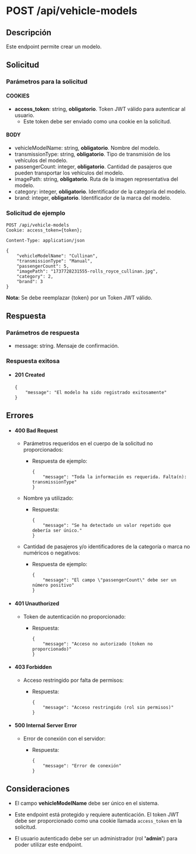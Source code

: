 # POST /api/vehicle-models

## Descripción

Este endpoint permite crear un modelo.

## Solicitud

### Parámetros para la solicitud

#### COOKIES

- **access_token**: string, **obligatorio**. Token JWT válido para autenticar al usuario.
  - Este token debe ser enviado como una cookie en la solicitud.

#### BODY

- vehicleModelName: string, **obligatorio**. Nombre del modelo.
- transmissionType: string, **obligatorio**. Tipo de transmisión de los vehículos del modelo.
- passengerCount: integer, **obligatorio**. Cantidad de pasajeros que pueden transportar los vehículos del modelo.
- imagePath: string, **obligatorio**. Ruta de la imagen representativa del modelo.
- category: integer, **obligatorio**. Identificador de la categoría del modelo.
- brand: integer, **obligatorio**. Identificador de la marca del modelo.

### Solicitud de ejemplo

```
POST /api/vehicle-models
Cookie: access_token={token};

Content-Type: application/json

{
    "vehicleModelName": "Cullinan",
    "transmissionType": "Manual",
    "passengerCount": 5,
    "imagePath": "1737728231555-rolls_royce_cullinan.jpg",
    "category": 2,
    "brand": 3
}
```

**Nota:** Se debe reemplazar {token} por un Token JWT válido.

## Respuesta

### Parámetros de respuesta

- message: string. Mensaje de confirmación.

### Respuesta exitosa

- #### 201 Created

  ```
  {
      "message": "El modelo ha sido registrado exitosamente"
  }
  ```

## Errores

- #### 400 Bad Request

  - Parámetros requeridos en el cuerpo de la solicitud no proporcionados:

    - Respuesta de ejemplo:

      ```
      {
          "message": "Toda la información es requerida. Falta(n): transmissionType"
      }
      ```

  - Nombre ya utilizado:

    - Respuesta:

      ```
      {
          "message": "Se ha detectado un valor repetido que debería ser único."
      }
      ```

  - Cantidad de pasajeros y/o identificadores de la categoría o marca no numéricos o negativos:

    - Respuesta de ejemplo:

      ```
      {
          "message": "El campo \"passengerCount\" debe ser un número positivo"
      }
      ```

- #### 401 Unauthorized

  - Token de autenticación no proporcionado:

    - Respuesta:

      ```
      {
          "message": "Acceso no autorizado (token no proporcionado)"
      }
      ```

- #### 403 Forbidden

  - Acceso restringido por falta de permisos:

    - Respuesta:

      ```
      {
          "message": "Acceso restringido (rol sin permisos)"
      }
      ```

- #### 500 Internal Server Error

  - Error de conexión con el servidor:

    - Respuesta:

      ```
      {
          "message": "Error de conexión"
      }
      ```

## Consideraciones

- El campo **vehicleModelName** debe ser único en el sistema.

- Este endpoint está protegido y requiere autenticación. El token JWT debe ser proporcionado como una cookie llamada `access_token` en la solicitud.

- El usuario autenticado debe ser un administrador (rol **'admin'**) para poder utilizar este endpoint.
